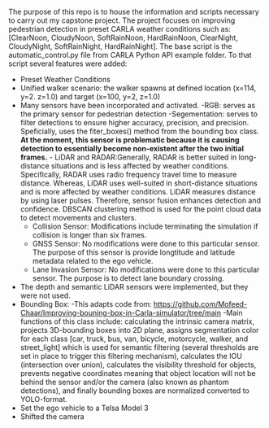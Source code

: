 The purpose of this repo is to house the information and scripts necessary to carry out my capstone project. 
The project focuses on improving pedestrian detection in preset CARLA weather conditions such as: [ClearNoon, CloudyNoon, SoftRainNoon, HardRainNoon, ClearNight, CloudyNight, SoftRainNight, HardRainNight]. 
The base script is the automatic_control.py file from CARLA Python API example folder. To that script several features were added:
  - Preset Weather Conditions
  - Unified walker scenario: the walker spawns at defined location (x=114, y=2. z=1.0) and target (x=100, y=2, z=1.0)
  - Many sensors have been incorporated and activated.
        -RGB: serves as the primary sensor for pedestrian detection
        -Segementation: serves to filter detections to ensure higher accuracy, precision, and precision. Speficially, uses the fiter_boxes() method from the bounding box class. **At the moment, this sensor is problematic because it is causing detection to essentially become non-existent after the two initial frames.**
        - LiDAR and RADAR:Generally, RADAR is better suited in long-distance situations and is less affected by weather conditions. Specifically, RADAR uses radio frequency travel time to measure distance. Whereas, LiDAR uses well-suited in short-distance situations and is more affected by weather conditions. LiDAR measures distance by using laser pulses. Therefore, sensor fusion enhances detection and confidence. DBSCAN clustering method is used for the point cloud data to detect movements and clusters.
       - Collision Sensor: Modifications include terminating the simulation if collision is longer than six frames.
       - GNSS Sensor: No modifications were done to this particular sensor. The purpose of this sensor is provide longtitude and latitude metadata related to the ego vehicle.
       - Lane Invasion Sensor: No modifications were done to this particular sensor. The purpose is to detect lane boundary crossing.
   - The depth and semantic LiDAR sensors were implemented, but they were not used.
   - Bounding Box:
        -This adapts code from:  https://github.com/Mofeed-Chaar/Improving-bouning-box-in-Carla-simulator/tree/main
                -Main functions of this class include: calculating the intrinsic camera matrix, projects 3D-bounding boxes into 2D plane, assigns segmentation color for each class [car, truck, bus, van, bicycle, motorcycle, walker, and street_light] which is used for semantic filtering (several thresholds are set in place to trigger this filtering mechanism), calculates the IOU (intersection over union), calculates the visibility threshold for objects, prevents negative coordinates meaning that object location will not be behind the sensor and/or the camera (also known as phantom detections), and finally bounding boxes are normalized converted to YOLO-format. 
  - Set the ego vehicle to a Telsa Model 3
  - Shifted the camera
